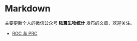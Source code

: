 # Markdown

主要更新个人的微信公众号 **陆震生物统计** 发布的文章，欢迎关注。

- [ROC 与 PRC](https://mp.weixin.qq.com/s/Zw85hAdx7VdwCioG5NwHQw)
